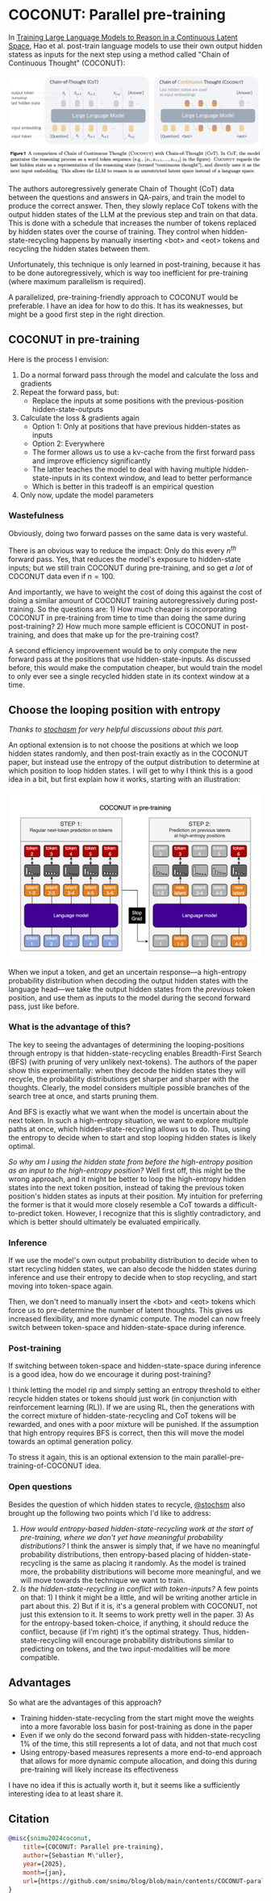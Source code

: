 # COCONUT: Parallel pre-training

In [Training Large Language Models to Reason in a Continuous Latent Space](https://arxiv.org/abs/2412.06769), Hao et al. post-train language models to use their own output hidden statess as inputs for the next step using a method called "Chain of Continuous Thought" (COCONUT):

![COCONUT](images/coconut.png)

The authors autoregressively generate Chain of Thought (CoT) data between the questions and answers in QA-pairs, and train the model to produce the correct answer. Then, they slowly replace CoT tokens with the output hidden states of the LLM at the previous step and train on that data. This is done with a schedule that increases the number of tokens replaced by hidden states over the course of training. They control when hidden-state-recycling happens by manually inserting \<bot\> and \<eot\> tokens and recycling the hidden states between them.

Unfortunately, this technique is only learned in post-training, because it has to be done autoregressively, which is way too inefficient for pre-training (where maximum parallelism is required).

A parallelized, pre-training-friendly approach to COCONUT would be preferable. I have an idea for how to do this. It has its weaknesses, but might be a good first step in the right direction.

## COCONUT in pre-training

Here is the process I envision:

1. Do a normal forward pass through the model and calculate the loss and gradients
2. Repeat the forward pass, but:
    - Replace the inputs at some positions with the previous-position hidden-state-outputs
3. Calculate the loss & gradients again
    - Option 1: Only at positions that have previous hidden-states as inputs
    - Option 2: Everywhere
    - The former allows us to use a kv-cache from the first forward pass and improve efficiency significantly
    - The latter teaches the model to deal with having multiple hidden-state-inputs in its context window, and lead to better performance
    - Which is better in this tradeoff is an empirical question
4. Only now, update the model parameters

### Wastefulness

Obviously, doing two forward passes on the same data is very wasteful.

There is an obvious way to reduce the impact: Only do this every $n^{th}$ forward pass. Yes, that reduces the model's exposure to hidden-state inputs; but we still train COCONUT during pre-training, and so get *a lot* of COCONUT data even if $n=100$.

And importantly, we have to weight the cost of doing this against the cost of doing a similar amount of COCONUT training autoregressively during post-training. So the questions are: 1) How much cheaper is incorporating COCONUT in pre-training from time to time than doing the same during post-training? 2) How much more sample efficient is COCONUT in post-training, and does that make up for the pre-training cost?

A second efficiency improvement would be to only compute the new forward pass at the positions that use hidden-state-inputs. As discussed before, this would make the computation cheaper, but would train the model to only ever see a single recycled hidden state in its context window at a time.

## Choose the looping position with entropy

*Thanks to [stochasm](https://x.com/stochasticchasm) for very helpful discussions about this part.*

An optional extension is to not choose the positions at which we loop hidden states randomly, and then post-train exactly as in the COCONUT paper, but instead use the entropy of the output distribution to determine at which position to loop hidden states. I will get to why I think this is a good idea in a bit, but first explain how it works, starting with an illustration:

![COCONUT in pre-training with entropy](images/coconut-parallel.png)

When we input a token, and get an uncertain response&mdash;a high-entropy probability distribution when decoding the output hidden states with the language head&mdash;we take the output hidden states from the *previous* token position, and use them as inputs to the model during the second forward pass, just like before.

### What is the advantage of this?

The key to seeing the advantages of determining the looping-positions through entropy is that hidden-state-recycling enables Breadth-First Search (BFS) (with pruning of very unlikely next-tokens). The authors of the paper show this experimentally: when they decode the hidden states they will recycle, the probability distributions get sharper and sharper with the thoughts. Clearly, the model considers multiple possible branches of the search tree at once, and starts pruning them.

And BFS is exactly what we want when the model is uncertain about the next token. In such a high-entropy situation, we want to explore multiple paths at once, which hidden-state-recycling allows us to do. Thus, using the entropy to decide when to start and stop looping hidden states is likely optimal.

*So why am I using the hidden state from before the high-entropy position as an input to the high-entropy position?* Well first off, this might be the wrong approach, and it might be better to loop the high-entropy hidden states into the next token position, instead of taking the previous token position's hidden states as inputs at their position. My intuition for preferring the former is that it would more closely resemble a CoT towards a difficult-to-predict token. However, I recognize that this is slightly contradictory, and which is better should ultimately be evaluated empirically.

### Inference

If we use the model's own output probability distribution to decide when to start recycling hidden states, we can also decode the hidden states during inference and use their entropy to decide when to stop recycling, and start moving into token-space again.

Then, we don't need to manually insert the \<bot\> and \<eot\> tokens which force us to pre-determine the number of latent thoughts. This gives us increased flexibility, and more dynamic compute. The model can now freely switch between token-space and hidden-state-space during inference.

### Post-training

If switching between token-space and hidden-state-space during inference is a good idea, how do we encourage it during post-training?

I think letting the model rip and simply setting an entropy threshold to either recycle hidden states or tokens should just work (in conjunction with reinforcement learning (RL)). If we are using RL, then the generations with the correct mixture of hidden-state-recycling and CoT tokens will be rewarded, and ones with a poor mixture will be punished. If the assumption that high entropy requires BFS is correct, then this will move the model towards an optimal generation policy.

To stress it again, this is an optional extension to the main parallel-pre-training-of-COCONUT idea.

### Open questions

Besides the question of which hidden states to recycle, [@stochsm](https://x.com/stochasticchasm) also brought up the following two points which I'd like to address:

1. *How would entropy-based hidden-state-recycling work at the start of pre-training, where we don't yet have meaningful probability distributions?* I think the answer is simply that, if we have no meaningful probability distributions, then entropy-based placing of hidden-state-recycling is the same as placing it randomly. As the model is trained more, the probability distributions will become more meaningful, and we will move towards the technique we want to train.
2. *Is the hidden-state-recycling in conflict with token-inputs?* A few points on that: 1) I think it might be a little, and will be writing another article in part about this. 2) But if it is, it's a general problem with COCONUT, not just this extension to it. It seems to work pretty well in the paper. 3) As for the entropy-based token-choice, if anything, it should reduce the conflict, because (if I'm right) it's the optimal strategy. Thus, hidden-state-recycling will encourage probability distributions similar to predicting on tokens, and the two input-modalities will be more compatible.

## Advantages

So what are the advantages of this approach?

- Training hidden-state-recycling from the start might move the weights into a more favorable loss basin for post-training as done in the paper
- Even if we only do the second forward pass with hidden-state-recycling $1\%$ of the time, this still represents a lot of data, and not that much cost
- Using entropy-based measures represents a more end-to-end approach that allows for more dynamic compute allocation, and doing this during pre-training will likely increase its effectiveness

I have no idea if this is actually worth it, but it seems like a sufficiently interesting idea to at least share it.

## Citation

```bibtex
@misc{snimu2024coconut,
    title={COCONUT: Parallel pre-training},
    author={Sebastian M\"uller},
    year={2025},
    month={jan},
    url={https://github.com/snimu/blog/blob/main/contents/COCONUT-parallel-pretraining/article.md}
}
```
